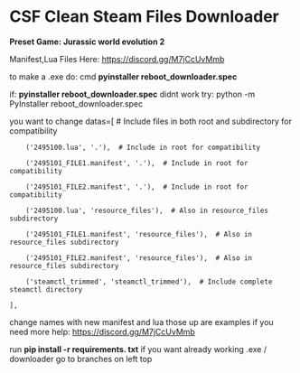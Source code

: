 # CSF Clean Steam Files Downloader
**Preset Game: Jurassic world evolution 2**

Manifest,Lua Files Here: https://discord.gg/M7jCcUvMmb

to make a .exe do:
cmd
**pyinstaller reboot_downloader.spec**

if: **pyinstaller reboot_downloader.spec** didnt work try:
python -m PyInstaller reboot_downloader.spec

you want to change 
datas=[
        # Include files in both root and subdirectory for compatibility
        
        ('2495100.lua', '.'),  # Include in root for compatibility
        
        ('2495101_FILE1.manifest', '.'),  # Include in root for compatibility 
        
        ('2495101_FILE2.manifest', '.'),  # Include in root for compatibility 
        
        ('2495100.lua', 'resource_files'),  # Also in resource_files subdirectory
        
        ('2495101_FILE1.manifest', 'resource_files'),  # Also in resource_files subdirectory
        
        ('2495101_FILE2.manifest', 'resource_files'),  # Also in resource_files subdirectory
        
        ('steamctl_trimmed', 'steamctl_trimmed'),  # Include complete steamctl directory
        
    ],
    
change names with new manifest and lua those up are examples if you need more help: https://discord.gg/M7jCcUvMmb

run **pip install -r requirements. txt**
if you want already working .exe / downloader go to branches on left top
